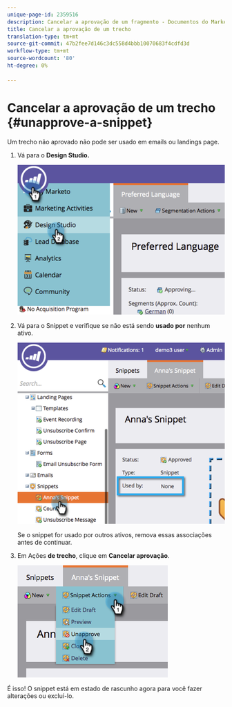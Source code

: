 ```yaml
---
unique-page-id: 2359516
description: Cancelar a aprovação de um fragmento - Documentos do Marketing - Documentação do produto
title: Cancelar a aprovação de um trecho
translation-type: tm+mt
source-git-commit: 47b2fee7d146c3dc558d4bbb10070683f4cdfd3d
workflow-type: tm+mt
source-wordcount: '80'
ht-degree: 0%

---
```



# Cancelar a aprovação de um trecho {#unapprove-a-snippet}

Um trecho não aprovado não pode ser usado em emails ou landings page.

1. Vá para o **Design Studio.**

   ![](assets/image2014-9-16-10-3a41-3a18.png)

1. Vá para o Snippet e verifique se não está sendo **usado por** nenhum ativo.

   ![](assets/image2014-9-16-10-3a41-3a27.png)

   Se o snippet for usado por outros ativos, remova essas associações antes de continuar.

1. Em Ações **de trecho**, clique em **Cancelar aprovação**.

   ![](assets/image2014-9-16-10-3a41-3a54.png)

É isso! O snippet está em estado de rascunho agora para você fazer alterações ou excluí-lo.

